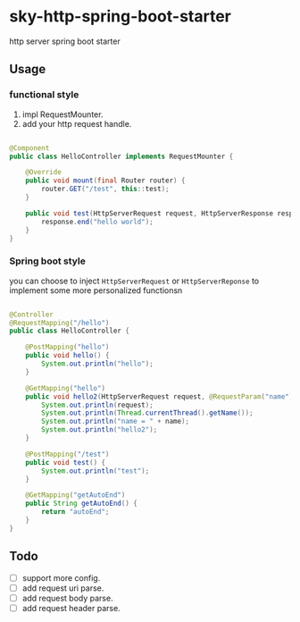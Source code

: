 # sky-http-spring-boot-starter

http server spring boot starter

## Usage

### functional style

1. impl RequestMounter.
2. add your http request handle.

```java

@Component
public class HelloController implements RequestMounter {

    @Override
    public void mount(final Router router) {
        router.GET("/test", this::test);
    }

    public void test(HttpServerRequest request, HttpServerResponse response) {
        response.end("hello world");
    }
}
```

### Spring boot style

you can choose to inject `HttpServerRequest` or `HttpServerReponse` to implement some more personalized functionsn

```java

@Controller
@RequestMapping("/hello")
public class HelloController {

    @PostMapping("hello")
    public void hello() {
        System.out.println("hello");
    }

    @GetMapping("hello")
    public void hello2(HttpServerRequest request, @RequestParam("name") String name) {
        System.out.println(request);
        System.out.println(Thread.currentThread().getName());
        System.out.println("name = " + name);
        System.out.println("hello2");
    }

    @PostMapping("/test")
    public void test() {
        System.out.println("test");
    }

    @GetMapping("getAutoEnd")
    public String getAutoEnd() {
        return "autoEnd";
    }
}
```

## Todo

- [ ] support more config.
- [ ] add request uri parse.
- [ ] add request body parse.
- [ ] add request header parse.